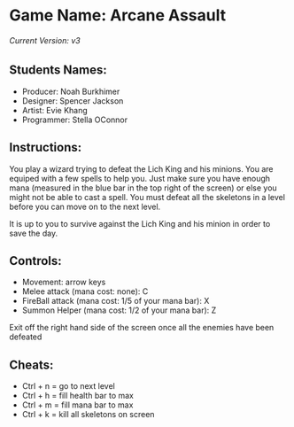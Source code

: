# Game Name: Arcane Assault
###### Current Version: v3


## Students Names:
- Producer: Noah Burkhimer
- Designer: Spencer Jackson
- Artist: Evie Khang
- Programmer: Stella OConnor



## Instructions:
You play a wizard trying to defeat the Lich King and his minions. 
You are equiped with a few spells to help you. 
Just make sure you have enough mana (measured in the blue bar in the top right of the screen) or else you might not be able to cast a spell.
You must defeat all the skeletons in a level before you can move on to the next level.

It is up to you to survive against the Lich King and his minion in order to save the day.

## Controls:
- Movement: arrow keys
- Melee attack (mana cost: none): C
- FireBall attack (mana cost: 1/5 of your mana bar): X
- Summon Helper (mana cost: 1/2 of your mana bar): Z

Exit off the right hand side of the screen once all the enemies have been defeated

## Cheats:
- Ctrl + n = go to next level
- Ctrl + h = fill health bar to max
- Ctrl + m = fill mana bar to max
- Ctrl + k = kill all skeletons on screen


